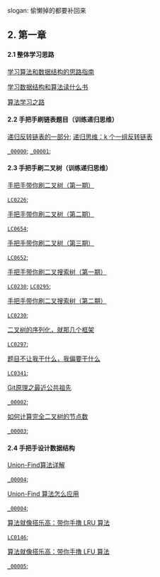 
slogan: 偷懒掉的都要补回来

## 2. 第一章

#### 2.1 整体学习思路

[学习算法和数据结构的思路指南](https://mp.weixin.qq.com/s?__biz=MzAxODQxMDM0Mw==&mid=2247484852&idx=1&sn=85b50b8b0470bb4897e517955f4e5002&chksm=9bd7fbbcaca072aa75e2a241064a403fde1e579d57ab846cd8537a54253ceb2c8b93cc3bf38e&scene=21#wechat_redirect)

[学习数据结构和算法读什么书](https://mp.weixin.qq.com/s?__biz=MzAxODQxMDM0Mw==&mid=2247484546&idx=1&sn=333c75230fec484d7473e1223581780d&chksm=9bd7fa8aaca0739ccce48c1c1484b64795c0e36e7b47db4fb0477667080d25d738f8bc04fefd&scene=21#wechat_redirect)

[算法学习之路](https://mp.weixin.qq.com/s?__biz=MzAxODQxMDM0Mw==&mid=2247484519&idx=1&sn=1c9a1f241b4794ad246a05640d603c27&chksm=9bd7fa6faca073792f2589857a187001e1a32e2d46f3b20e7646eacf2896e0d223aebecfc72d&scene=21#wechat_redirect)

#### 2.2 手把手刷链表题目（训练递归思维）

[递归反转链表的一部分;](https://mp.weixin.qq.com/s?__biz=MzAxODQxMDM0Mw==&mid=2247484467&idx=1&sn=beb3ae89993b812eeaa6bbdeda63c494&chksm=9bd7fa3baca0732dc3f9ae9202ecaf5c925b4048514eeca6ac81bc340930a82fc62bb67681fa&scene=21#wechat_redirect)
[递归思维：k 个一组反转链表](https://mp.weixin.qq.com/s?__biz=MzAxODQxMDM0Mw==&mid=2247484597&idx=1&sn=c603f1752e33cb2701e371d84254aee2&chksm=9bd7fabdaca073abd512d8fff18016c9092ede45fed65c307852c65a2026d8568ee294563c78&scene=21#wechat_redirect)

[`_00000`](./LCNOT/_00000.java); [`_00001`](./LCNOT/_00001.java); 

#### 2.3 手把手刷二叉树（训练递归思维）

[手把手带你刷二叉树（第一期）](https://mp.weixin.qq.com/s?__biz=MzAxODQxMDM0Mw==&mid=2247487126&idx=1&sn=4de13e66397bc35970963c5a1330ce18&chksm=9bd7f09eaca0798853c41fba05ad5fa958b31054eba18b69c785ae92f4bd8e4cc7a2179d7838&scene=21#wechat_redirect)

[`LC0226`](./LC0226.java);

[手把手带你刷二叉树（第二期）](https://mp.weixin.qq.com/s?__biz=MzAxODQxMDM0Mw==&mid=2247487270&idx=1&sn=2f7ad74aabc88b53d94012ceccbe51be&chksm=9bd7f12eaca078384733168971147866c140496cb257946f8170f05e46d16099f3eef98d39d9&scene=21#wechat_redirect)

[`LC0654`](./LC0654.java);

[手把手带你刷二叉树（第三期）](https://mp.weixin.qq.com/s?__biz=MzAxODQxMDM0Mw==&mid=2247487527&idx=1&sn=9cf2b0d8608ba26ea7c6a5c9b41d05a1&chksm=9bd7ee2faca0673916bf075539bf6fc3c01f3dcc0b298b3f507047692ef5c850ed9cfe82e4e6&scene=21#wechat_redirect)

[`LC0652`](./LC0652.java);

[手把手带你刷二叉搜索树（第一期）](https://mp.weixin.qq.com/s?__biz=MzAxODQxMDM0Mw==&mid=2247488101&idx=1&sn=6041ddda5f20ccde8a7036d3e3a1482c&chksm=9bd7ec6daca0657b2ab20a936437e2c8206384c3b1485fe91747ad796fa3a5b08556b2f4911e&scene=21#wechat_redirect)

[`LC0230`](./LC0230.java); [`LC0295`](./LC0295.java);

[手把手带你刷二叉搜索树（第二期）](https://mp.weixin.qq.com/s?__biz=MzAxODQxMDM0Mw==&mid=2247488128&idx=2&sn=b8fb3fd2917f9ac86127054741cd5877&chksm=9bd7ec88aca0659ee0185b657663169169493e9df2063fa4d28b38a0b4d0dd698d0301937898&scene=21#wechat_redirect)

[`LC0230`](./LC0230.java); 

[二叉树的序列化，就那几个框架](https://mp.weixin.qq.com/s?__biz=MzAxODQxMDM0Mw==&mid=2247485871&idx=1&sn=bcb24ea8927995b585629a8b9caeed01&chksm=9bd7f7a7aca07eb1b4c330382a4e0b916ef5a82ca48db28908ab16563e28a376b5ca6805bec2&scene=21#wechat_redirect)

[`LC0297`](./LC0297.java); 

[题目不让我干什么，我偏要干什么](https://mp.weixin.qq.com/s?__biz=MzAxODQxMDM0Mw==&mid=2247485629&idx=1&sn=fc0d0fc2b8618a9b8a575cfa9d5b1c4a&chksm=9bd7f6b5aca07fa33c4fbce0dc439359592ace091814fdcdc0742f336722398090396f0b3668&scene=21#wechat_redirect)

[`LC0341`](./LC0341.java); 

[Git原理之最近公共祖先](https://mp.weixin.qq.com/s?__biz=MzAxODQxMDM0Mw==&mid=2247485561&idx=1&sn=a394ba978283819da1eb34a256f6915b&chksm=9bd7f671aca07f6722f0bc1e946ca771a0a40fd8173cc1227a7e0eabfe4e2fcc57b9ba464547&scene=21#wechat_redirect)

[`_00002`](./LCNOT/_00002.java); 

[如何计算完全二叉树的节点数](https://mp.weixin.qq.com/s?__biz=MzAxODQxMDM0Mw==&mid=2247485057&idx=1&sn=45a3b89a4efef236cb662d5505d7ce36&chksm=9bd7f889aca0719f4915de681f983355e187151030991ab1944494ffe4b73e484068b85eb01e&scene=21#wechat_redirect)

[`_00003`](./LCNOT/_00003.java); 

#### 2.4 手把手设计数据结构

[Union-Find算法详解](https://mp.weixin.qq.com/s?__biz=MzAxODQxMDM0Mw==&mid=2247484751&idx=1&sn=a873c1f51d601bac17f5078c408cc3f6&chksm=9bd7fb47aca07251dd9146e745b4cc5cfdbc527abe93767691732dfba166dfc02fbb7237ddbf&scene=21#wechat_redirect)

[`_00004`](./LCNOT/_00004.java); 

[Union-Find 算法怎么应用](https://mp.weixin.qq.com/s?__biz=MzAxODQxMDM0Mw==&mid=2247484759&idx=1&sn=a88337164c741b9740e50523b41b7659&chksm=9bd7fb5faca07249c15e925e596e8ab071731f0c996b1ba3e58a1b45052900a23278114f2720&scene=21#wechat_redirect)

[`_00004`](./LCNOT/_00004.java); 

[算法就像搭乐高：带你手撸 LRU 算法](https://mp.weixin.qq.com/s?__biz=MzAxODQxMDM0Mw==&mid=2247486428&idx=1&sn=3611a14535669ba3372c73e24121247c&chksm=9bd7f5d4aca07cc28c02c3411d0633fc12c94c2555c08cbfaa2ccd50cc2d25160fb23bccce7f&scene=21#wechat_redirect)

[`LC0146`](./LC0146.java); 

[算法就像搭乐高：带你手撸 LFU 算法](https://mp.weixin.qq.com/s?__biz=MzAxODQxMDM0Mw==&mid=2247486545&idx=1&sn=315ebfafa82c0dd3bcd9197eb270a7b6&chksm=9bd7f259aca07b4f063778509b3803993bc0d6cdaff32c076a102547b0afb82a5eea6119ed1a&scene=21#wechat_redirect)

[`_00005`](./LCNOT/_00005.java); 
